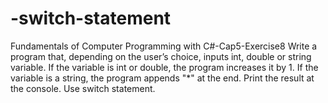 # -switch-statement
Fundamentals of Computer Programming with C#-Cap5-Exercise8
Write a program that, depending on the user’s choice, inputs int, double
or string variable. If the variable is int or double, the program
increases it by 1. If the variable is a string, the program appends "*" at
the end. Print the result at the console. Use switch statement.
